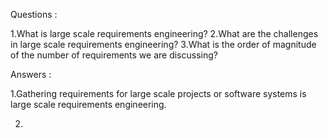 Questions :

1.What is large scale requirements engineering?
2.What are the challenges in large scale requirements engineering?
3.What is the order of magnitude of the number of requirements we are discussing?

Answers :

1.Gathering requirements for large scale projects or software systems is large scale requirements engineering.

2.
